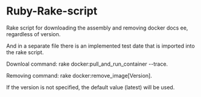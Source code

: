 # Ruby-Rake-script
Rake script for downloading the assembly and removing docker docs ee, regardless of version. 

And in a separate file there is an implemented test date that is imported into the rake script. 

Downloal command: rake docker:pull_and_run_container --trace. 

Removing command: rake docker:remove_image[Version]. 

If the version is not specified, the default value (latest) will be used.
